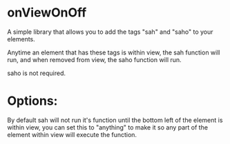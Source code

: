 # onViewOnOff

A simple library that allows you to add the tags "sah" and "saho" to your elements.

Anytime an element that has these tags is within view, the sah function will run, and when removed from view, the saho function will run.

saho is not required.

# Options:
By default sah will not run it's function until the bottom left of the element is within view, you can set this to "anything" to make it so any part of the element within view will execute the function.
